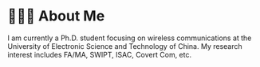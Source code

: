 # 🧑🏻‍🎓 About Me
I am currently a Ph.D. student focusing on wireless communications at the University of Electronic Science and Technology of China. My research interest includes FA/MA, SWIPT, ISAC, Covert Com, etc.
